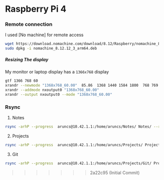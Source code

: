 # Raspberry Pi 4

### Remote connection

I used [No machine] for remote access

```bash
wget https://download.nomachine.com/download/8.12/Raspberry/nomachine_8.12.12_3_arm64.deb
sudo dpkg -i nomachine_8.12.12_3_arm64.deb

```

##### Resizing The display

My monitor or laptop display has a `1366x768` display

```bash
gtf 1366 768 60
xrandr --newmode "1368x768_60.00"  85.86  1368 1440 1584 1800  768 769 772 795  -HSync +Vsync
xrandr --addmode nxoutput0 "1368x768_60.00"
xrandr --output nxoutput0 --mode "1368x768_60.00"
```

### Rsync

1. Notes

```bash
rsync -arhP --progress  aruncs@10.42.1.1:/home/aruncs/Notes/ Notes/ --rsync-path=/bin/rsync
```

2. Projects

```bash
rsync -arhP --progress  aruncs@10.42.1.1:/home/aruncs/Projects/ Projects/ --rsync-path=/bin/rsync
```

3. Git

```bash
rsync -arhP --progress  aruncs@10.42.1.1:/home/aruncs/Projects/Git/ Projects/Git/ --rsync-path=/bin/rsync
```

> > > > > > > 2a22c95 (Initial Commit)
